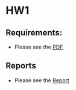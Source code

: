 # HW1

## Requirements:
- Please see the [PDF](./Programming%20Assignment%20I.pdf)

## Reports
- Please see the [Report](https://hackmd.io/hi4OQIG1SuG0mhXqPU8boA)